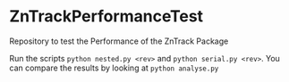 # ZnTrackPerformanceTest
Repository to test the Performance of the ZnTrack Package

Run the scripts `python nested.py <rev>` and `python serial.py <rev>`.
You can compare the results by looking at `python analyse.py`
